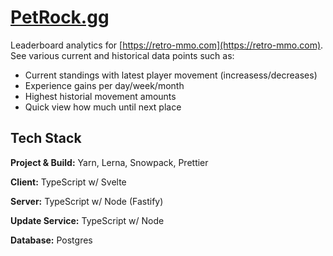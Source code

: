 # [PetRock.gg](https://petrock.gg)

Leaderboard analytics for [https://retro-mmo.com](https://retro-mmo.com). See various
current and historical data points such as:

- Current standings with latest player movement (increasess/decreases)
- Experience gains per day/week/month
- Highest historial movement amounts
- Quick view how much until next place


## Tech Stack
**Project & Build:** Yarn, Lerna, Snowpack, Prettier

**Client:** TypeScript w/ Svelte

**Server:** TypeScript w/ Node (Fastify)

**Update Service:** TypeScript w/ Node

**Database:** Postgres
